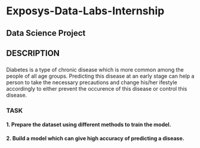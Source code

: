 # Exposys-Data-Labs-Internship
## **Data Science Project**

## DESCRIPTION
###
Diabetes is a type of chronic disease which is more common among the people of all age groups. Predicting this disease at an early stage can help a person to take the necessary precautions and change his/her ifestyle accordingly to either prevent the occurence of this disease or control this disease.
###

### **TASK**
#### 1. Prepare the dataset using different methods to train the model.
#### 2. Build a model which can give high accuracy of predicting a disease.
